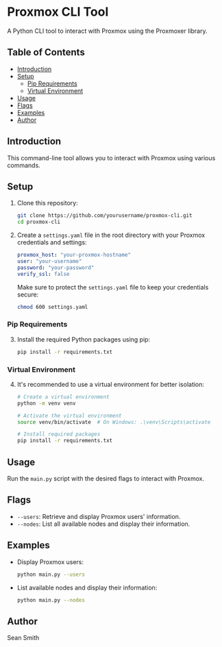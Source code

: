# Proxmox CLI Tool

A Python CLI tool to interact with Proxmox using the Proxmoxer library.

## Table of Contents
- [Introduction](#introduction)
- [Setup](#setup)
  - [Pip Requirements](#pip-requirements)
  - [Virtual Environment](#virtual-environment)
- [Usage](#usage)
- [Flags](#flags)
- [Examples](#examples)
- [Author](#author)

## Introduction
This command-line tool allows you to interact with Proxmox using various commands.

## Setup
1. Clone this repository:
    ```bash
    git clone https://github.com/yourusername/proxmox-cli.git
    cd proxmox-cli
    ```

2. Create a `settings.yaml` file in the root directory with your Proxmox credentials and settings:
    ```yaml
    proxmox_host: "your-proxmox-hostname"
    user: "your-username"
    password: "your-password"
    verify_ssl: false
    ```
    Make sure to protect the `settings.yaml` file to keep your credentials secure:
    ```bash
    chmod 600 settings.yaml
    ```

### Pip Requirements
3. Install the required Python packages using pip:
    ```bash
    pip install -r requirements.txt
    ```

### Virtual Environment
4. It's recommended to use a virtual environment for better isolation:
    ```bash
    # Create a virtual environment
    python -m venv venv

    # Activate the virtual environment
    source venv/bin/activate  # On Windows: .\venv\Scripts\activate

    # Install required packages
    pip install -r requirements.txt
    ```

## Usage
Run the `main.py` script with the desired flags to interact with Proxmox.

## Flags
- `--users`: Retrieve and display Proxmox users' information.
- `--nodes`: List all available nodes and display their information.

## Examples
- Display Proxmox users:
    ```bash
    python main.py --users
    ```
- List available nodes and display their information:
    ```bash
    python main.py --nodes
    ```

## Author
Sean Smith
